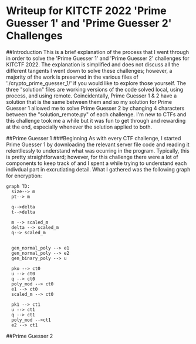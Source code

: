 # Writeup for KITCTF 2022 'Prime Guesser 1' and 'Prime Guesser 2' Challenges
##Introduction
  This is a brief explanation of the process that I went through in order to solve the 'Prime Guesser 1' and 'Prime Guesser 2' challenges for KITCTF 2022. The explanation is simplified and does not discuss all the different tangents I went down to solve these challenges; however, a majority of the work is preserved in the various files of './crypto_prime_guesser_1/' if you would like to explore those yourself. The three "solution" files are working versions of the code solved local, using process, and using remote. Coincidentally, Prime Guesser 1 & 2 have a solution that is the same between them and so my solution for Prime Guesser 1 allowed me to solve Prime Guesser 2 by changing 4 characters between the "solution_remote.py" of each challenge. I'm new to CTFs and this challenge took me a while but it was fun to get through and rewarding at the end, especially whenever the solution applied to both.

##Prime Guesser 1
###Beginning
  As with every CTF challenge, I started Prime Guesser 1 by downloading the relevant server file code and reading it relentllessly to understand what was ocurring in the program. Typically, this is pretty straightforward; however, for this challenge there were a lot of components to keep track of and I spent a while trying to understand each indivdual part in excrutiating detail. What I gathered was the following graph for encryption:
  ```mermaid
graph TD:
    size--> m
    pt--> m

    q-->delta
    t-->delta

    m --> scaled_m
    delta --> scaled_m
    q--> scaled_m


    gen_normal_poly --> e1
    gen_normal_poly --> e2
    gen_binary_poly --> u

    pko --> ct0
    u --> ct0
    q --> ct0
    poly_mod --> ct0
    e1 --> ct0
    scaled_m --> ct0

    pk1 --> ct1
    u --> ct1
    q --> ct1
    poly_mod -->ct1
    e2 --> ct1
  ```

##Prime Guesser 2

